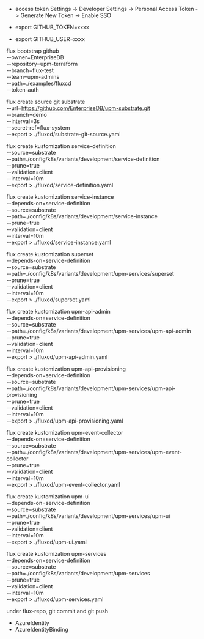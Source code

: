 - access token  Settings -> Developer Settings -> Personal Access Token -> Generate New Token -> Enable SSO

- export GITHUB_TOKEN=xxxx
- export GITHUB_USER=xxxx

flux bootstrap github \
  --owner=EnterpriseDB \
  --repository=upm-terraform \
  --branch=flux-test \
  --team=upm-admins \
  --path=./examples/fluxcd \
  --token-auth

flux create source git substrate \
  --url=https://github.com/EnterpriseDB/upm-substrate.git \
  --branch=demo \
  --interval=3s \
  --secret-ref=flux-system \
  --export > ./fluxcd/substrate-git-source.yaml

flux create kustomization service-definition \
--source=substrate \
--path=./config/k8s/variants/development/service-definition \
--prune=true \
--validation=client \
--interval=10m \
--export > ./fluxcd/service-definition.yaml

flux create kustomization service-instance \
--depends-on=service-definition \
--source=substrate \
--path=./config/k8s/variants/development/service-instance \
--prune=true \
--validation=client \
--interval=10m \
--export > ./fluxcd/service-instance.yaml

flux create kustomization superset \
--depends-on=service-definition \
--source=substrate \
--path=./config/k8s/variants/development/upm-services/superset \
--prune=true \
--validation=client \
--interval=10m \
--export > ./fluxcd/superset.yaml

flux create kustomization upm-api-admin \
--depends-on=service-definition \
--source=substrate \
--path=./config/k8s/variants/development/upm-services/upm-api-admin \
--prune=true \
--validation=client \
--interval=10m \
--export > ./fluxcd/upm-api-admin.yaml

flux create kustomization upm-api-provisioning \
--depends-on=service-definition \
--source=substrate \
--path=./config/k8s/variants/development/upm-services/upm-api-provisioning \
--prune=true \
--validation=client \
--interval=10m \
--export > ./fluxcd/upm-api-provisioning.yaml

flux create kustomization upm-event-collector \
--depends-on=service-definition \
--source=substrate \
--path=./config/k8s/variants/development/upm-services/upm-event-collector \
--prune=true \
--validation=client \
--interval=10m \
--export > ./fluxcd/upm-event-collector.yaml

flux create kustomization upm-ui \
--depends-on=service-definition \
--source=substrate \
--path=./config/k8s/variants/development/upm-services/upm-ui \
--prune=true \
--validation=client \
--interval=10m \
--export > ./fluxcd/upm-ui.yaml


flux create kustomization upm-services \
--depends-on=service-definition \
--source=substrate \
--path=./config/k8s/variants/development/upm-services \
--prune=true \
--validation=client \
--interval=10m \
--export > ./fluxcd/upm-services.yaml






under flux-repo, git commit and git push


- AzureIdentity
- AzureIdentityBinding